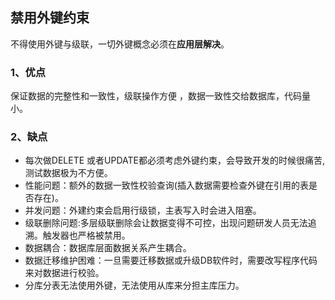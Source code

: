 ## 禁用外键约束
不得使用外键与级联，一切外键概念必须在**应用层解决**。

### 1、优点
保证数据的完整性和一致性，级联操作方便，数据一致性交给数据库，代码量小。

### 2、缺点
* 每次做DELETE 或者UPDATE都必须考虑外键约束，会导致开发的时候很痛苦,测试数据极为不方便。
* 性能问题：额外的数据一致性校验查询(插入数据需要检查外键在引用的表是否存在)。
* 并发问题：外建约束会启用行级锁，主表写入时会进入阻塞。
* 级联删除问题:多层级联删除会让数据变得不可控，出现问题研发人员无法追溯。触发器也严格被禁用。
* 数据耦合：数据库层面数据关系产生耦合。
* 数据迁移维护困难：一旦需要迁移数据或升级DB软件时，需要改写程序代码来对数据进行校验。
* 分库分表无法使用外键，无法使用从库来分担主库压力。